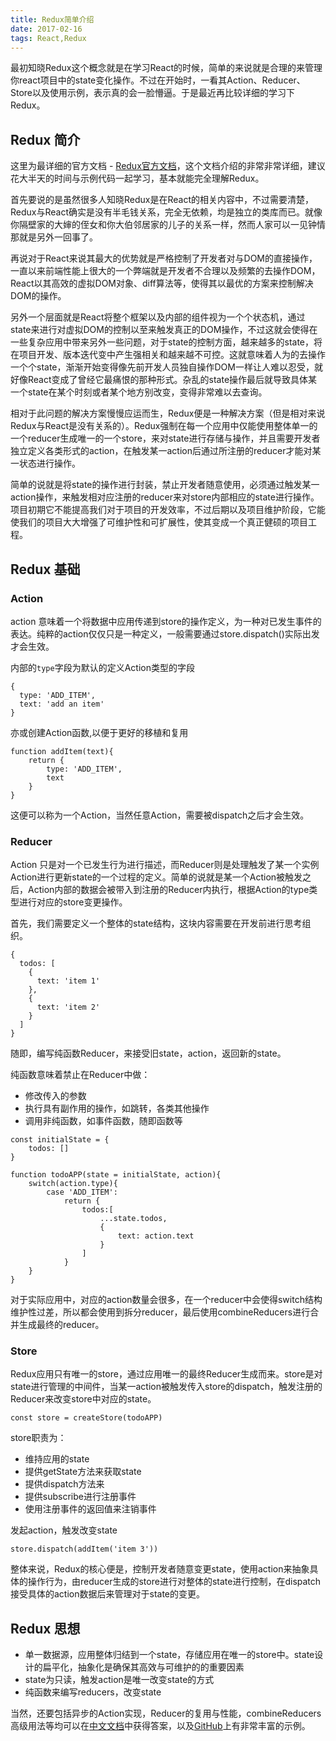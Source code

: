 ```yaml
---
title: Redux简单介绍
date: 2017-02-16
tags: React,Redux
---
```

最初知晓Redux这个概念就是在学习React的时候，简单的来说就是合理的来管理你react项目中的state变化操作。不过在开始时，一看其Action、Reducer、Store以及使用示例，表示真的会一脸懵逼。于是最近再比较详细的学习下Redux。

## Redux 简介

这里为最详细的官方文档 - [Redux官方文档](http://cn.redux.js.org//index.html)，这个文档介绍的非常非常详细，建议花大半天的时间与示例代码一起学习，基本就能完全理解Redux。

首先要说的是虽然很多人知晓Redux是在React的相关内容中，不过需要清楚，Redux与React确实是没有半毛钱关系，完全无依赖，均是独立的类库而已。就像你隔壁家的大婶的侄女和你大伯邻居家的儿子的关系一样，然而人家可以一见钟情那就是另外一回事了。

再说对于React来说其最大的优势就是严格控制了开发者对与DOM的直接操作，一直以来前端性能上很大的一个弊端就是开发者不合理以及频繁的去操作DOM，React以其高效的虚拟DOM对象、diff算法等，使得其以最优的方案来控制解决DOM的操作。

另外一个层面就是React将整个框架以及内部的组件视为一个个状态机，通过state来进行对虚拟DOM的控制以至来触发真正的DOM操作，不过这就会使得在一些复杂应用中带来另外一些问题，对于state的控制方面，越来越多的state，将在项目开发、版本迭代变中产生强相关和越来越不可控。这就意味着人为的去操作一个个state，渐渐开始变得像先前开发人员独自操作DOM一样让人难以忍受，就好像React变成了曾经它最痛恨的那种形式。杂乱的state操作最后就导致具体某一个state在某个时刻或者某个地方别改变，变得非常难以去查询。

相对于此问题的解决方案慢慢应运而生，Redux便是一种解决方案（但是相对来说Redux与React是没有关系的）。Redux强制在每一个应用中仅能使用整体单一的一个reducer生成唯一的一个store，来对state进行存储与操作，并且需要开发者独立定义各类形式的action，在触发某一action后通过所注册的reducer才能对某一状态进行操作。

简单的说就是将state的操作进行封装，禁止开发者随意使用，必须通过触发某一action操作，来触发相对应注册的reducer来对store内部相应的state进行操作。项目初期它不能提高我们对于项目的开发效率，不过后期以及项目维护阶段，它能使我们的项目大大增强了可维护性和可扩展性，使其变成一个真正健硕的项目工程。

## Redux 基础

### Action

action 意味着一个将数据中应用传递到store的操作定义，为一种对已发生事件的表达。纯粹的action仅仅只是一种定义，一般需要通过store.dispatch()实际出发才会生效。

内部的`type`字段为默认的定义Action类型的字段

```
{
  type: 'ADD_ITEM',
  text: 'add an item'
}
```

亦或创建Action函数,以便于更好的移植和复用

```
function addItem(text){
    return {
        type: 'ADD_ITEM',
        text
    }
}
```

这便可以称为一个Action，当然任意Action，需要被dispatch之后才会生效。

### Reducer

Action 只是对一个已发生行为进行描述，而Reducer则是处理触发了某一个实例Action进行更新state的一个过程的定义。简单的说就是某一个Action被触发之后，Action内部的数据会被带入到注册的Reducer内执行，根据Action的type类型进行对应的store变更操作。

首先，我们需要定义一个整体的state结构，这块内容需要在开发前进行思考组织。

```
{
  todos: [
    {
      text: 'item 1'
    },
    {
      text: 'item 2'
    }
  ]
}
```

随即，编写纯函数Reducer，来接受旧state，action，返回新的state。

纯函数意味着禁止在Reducer中做：

- 修改传入的参数
- 执行具有副作用的操作，如跳转，各类其他操作
- 调用非纯函数，如事件函数，随即函数等

```
const initialState = {
    todos: []
}

function todoAPP(state = initialState, action){
    switch(action.type){
        case 'ADD_ITEM':
            return {
                todos:[
                    ...state.todos,
                    {
                        text: action.text
                    }
                ]
            }
    }
}
```

对于实际应用中，对应的action数量会很多，在一个reducer中会使得switch结构维护性过差，所以都会使用到拆分reducer，最后使用combineReducers进行合并生成最终的reducer。


### Store

Redux应用只有唯一的store，通过应用唯一的最终Reducer生成而来。store是对state进行管理的中间件，当某一action被触发传入store的dispatch，触发注册的Reducer来改变store中对应的state。

```
const store = createStore(todoAPP)
```

store职责为：

- 维持应用的state
- 提供getState方法来获取state
- 提供dispatch方法来
- 提供subscribe进行注册事件
- 使用注册事件的返回值来注销事件


发起action，触发改变state
```
store.dispatch(addItem('item 3'))
```

整体来说，Redux的核心便是，控制开发者随意变更state，使用action来抽象具体的操作行为，由reducer生成的store进行对整体的state进行控制，在dispatch接受具体的action数据后来管理对于state的变更。

## Redux 思想

- 单一数据源，应用整体归结到一个state，存储应用在唯一的store中。state设计的扁平化，抽象化是确保其高效与可维护的的重要因素
- state为只读，触发action是唯一改变state的方式
- 纯函数来编写reducers，改变state

当然，还要包括异步的Action实现，Reducer的复用与性能，combineReducers高级用法等均可以在[中文文档](http://cn.redux.js.org/index.html)中获得答案，以及[GitHub](https://github.com/reactjs/redux)上有非常丰富的示例。
